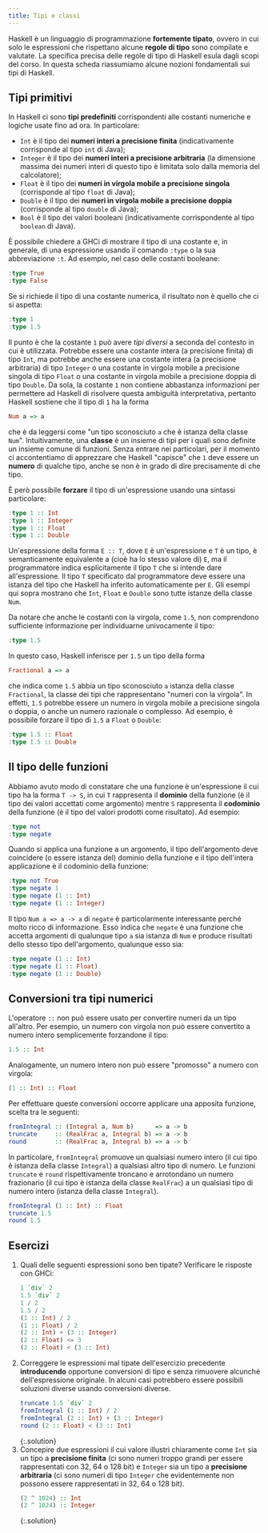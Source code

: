 ```yaml
---
title: Tipi e classi
---
```


Haskell è un linguaggio di programmazione **fortemente tipato**,
ovvero in cui solo le espressioni che rispettano alcune **regole di
tipo** sono compilate e valutate. La specifica precisa delle regole
di tipo di Haskell esula dagli scopi del corso. In questa scheda
riassumiamo alcune nozioni fondamentali sui tipi di Haskell.

## Tipi primitivi

In Haskell ci sono **tipi predefiniti** corrispondenti alle costanti
numeriche e logiche usate fino ad ora. In particolare:
* `Int` è il tipo dei **numeri interi a precisione finita**
  (indicativamente corrisponde al tipo `int` di Java);
* `Integer` è il tipo dei **numeri interi a precisione arbitraria**
  (la dimensione massima dei numeri interi di questo tipo è limitata
  solo dalla memoria del calcolatore);
* `Float` è il tipo dei **numeri in virgola mobile a precisione
  singola** (corrisponde al tipo `float` di Java);
* `Double` è il tipo dei **numeri in virgola mobile a precisione
  doppia** (corrisponde al tipo `double` di Java);
* `Bool` è il tipo dei valori booleani (indicativamente
  corrispondente al tipo `boolean` di Java).

È possibile chiedere a GHCi di mostrare il tipo di una costante e,
in generale, di una espressione usando il comando `:type` o la sua
abbreviazione `:t`. Ad esempio, nel caso delle costanti booleane:

``` haskell
:type True
:type False
```

Se si richiede il tipo di una costante numerica, il risultato non è
quello che ci si aspetta:

``` haskell
:type 1
:type 1.5
```

Il punto è che la costante `1` può avere *tipi diversi* a seconda
del contesto in cui è utilizzata. Potrebbe essere una costante
intera (a precisione finita) di tipo `Int`, ma potrebbe anche essere
una costante intera (a precisione arbitraria) di tipo `Integer` o
una costante in virgola mobile a precisione singola di tipo `Float`
o una costante in virgola mobile a precisione doppia di tipo
`Double`. Da sola, la costante `1` non contiene abbastanza
informazioni per permettere ad Haskell di risolvere questa ambiguità
interpretativa, pertanto Haskell sostiene che il tipo di `1` ha la
forma

``` haskell
Num a => a
```

che è da leggersi come "un tipo sconosciuto `a` che è istanza della
classe `Num`". Intuitivamente, una **classe** è un insieme di tipi
per i quali sono definite un insieme comune di funzioni. Senza
entrare nei particolari, per il momento ci accontentiamo di
apprezzare che Haskell "capisce" che `1` deve essere un **numero**
di qualche tipo, anche se non è in grado di dire precisamente di che
tipo.

È però possibile **forzare** il tipo di un'espressione usando una
sintassi particolare:

``` haskell
:type 1 :: Int
:type 1 :: Integer
:type 1 :: Float
:type 1 :: Double
```

Un'espressione della forma `E :: T`, dove `E` è un'espressione e `T`
è un tipo, è semanticamente equivalente a (cioè ha lo stesso valore
di) `E`, ma il programmatore indica esplicitamente il tipo `T` che
si intende dare all'espressione. Il tipo `T` specificato dal
programmatore deve essere una istanza del tipo che Haskell ha
inferito automaticamente per `E`. Gli esempi qui sopra mostrano che
`Int`, `Float` e `Double` sono tutte istanze della classe `Num`.

Da notare che anche le costanti con la virgola, come `1.5`, non
comprendono sufficiente informazione per individuarne univocamente
il tipo:

``` haskell
:type 1.5
```

In questo caso, Haskell inferisce per `1.5` un tipo della forma

``` haskell
Fractional a => a
```

che indica come `1.5` abbia un tipo sconosciuto `a` istanza della
classe `Fractional`, la classe dei tipi che rappresentano "numeri
con la virgola". In effetti, `1.5` potrebbe essere un numero in
virgola mobile a precisione singola o doppia, o anche un numero
razionale o complesso. Ad esempio, è possibile forzare il tipo di
`1.5` a `Float` o `Double`:

``` haskell
:type 1.5 :: Float
:type 1.5 :: Double
```

## Il tipo delle funzioni

Abbiamo avuto modo di constatare che una funzione è un'espressione
il cui tipo ha la forma `T -> S`, in cui `T` rappresenta il
**dominio** della funzione (è il tipo dei valori accettati come
argomento) mentre `S` rappresenta il **codominio** della funzione (è
il tipo del valori prodotti come risultato). Ad esempio:

``` haskell
:type not
:type negate
```

Quando si applica una funzione a un argomento, il tipo
dell'argomento deve coincidere (o essere istanza del) dominio della
funzione e il tipo dell'intera applicazione è il codominio della
funzione:

``` haskell
:type not True
:type negate 1
:type negate (1 :: Int)
:type negate (1 :: Integer)
```

Il tipo `Num a => a -> a` di `negate` è particolarmente interessante
perché molto ricco di informazione. Esso indica che `negate` è una
funzione che accetta argomenti di qualunque tipo `a` sia istanza di
`Num` e produce risultati dello stesso tipo dell'argomento,
qualunque esso sia:

``` haskell
:type negate (1 :: Int)
:type negate (1 :: Float)
:type negate (1 :: Double)
```

## Conversioni tra tipi numerici

L'operatore `::` non può essere usato per convertire numeri da un
tipo all'altro. Per esempio, un numero con virgola non può essere
convertito a numero intero semplicemente forzandone il tipo:

``` haskell
1.5 :: Int
```

Analogamente, un numero intero non può essere "promosso" a numero
con virgola:

``` haskell
(1 :: Int) :: Float
```

Per effettuare queste conversioni occorre applicare una apposita
funzione, scelta tra le seguenti:

``` haskell
fromIntegral :: (Integral a, Num b)      => a -> b
truncate     :: (RealFrac a, Integral b) => a -> b
round        :: (RealFrac a, Integral b) => a -> b
```

In particolare, `fromIntegral` promuove un qualsiasi numero intero
(il cui tipo è istanza della classe `Integral`) a qualsiasi altro
tipo di numero. Le funzioni `truncate` e `round` rispettivamente
troncano e arrotondano un numero frazionario (il cui tipo è istanza
della classe `RealFrac`) a un qualsiasi tipo di numero intero
(istanza della classe `Integral`).

``` haskell
fromIntegral (1 :: Int) :: Float
truncate 1.5
round 1.5
```

## Esercizi

1. Quali delle seguenti espressioni sono ben tipate? Verificare le
   risposte con GHCi:
   ```haskell
   1 `div` 2
   1.5 `div` 2
   1 / 2
   1.5 / 2
   (1 :: Int) / 2
   (1 :: Float) / 2
   (2 :: Int) + (3 :: Integer)
   (2 :: Float) <= 3
   (2 :: Float) < (3 :: Int)
   ```
2. Correggere le espressioni mal tipate dell'esercizio precedente
   **introducendo** opportune conversioni di tipo e senza rimuovere
   alcunché dell'espressione originale. In alcuni casi potrebbero
   essere possibili soluzioni diverse usando conversioni diverse.
   ```haskell
   truncate 1.5 `div` 2
   fromIntegral (1 :: Int) / 2
   fromIntegral (2 :: Int) + (3 :: Integer)
   round (2 :: Float) < (3 :: Int)
   ```
   {:.solution}
3. Concepire due espressioni il cui valore illustri chiaramente come
   `Int` sia un tipo a **precisione finita** (ci sono numeri troppo
   grandi per essere rappresentati con 32, 64 o 128 bit) e `Integer`
   sia un tipo a **precisione arbitraria** (ci sono numeri di tipo
   `Integer` che evidentemente non possono essere rappresentati in
   32, 64 o 128 bit).
   ```haskell
   (2 ^ 1024) :: Int
   (2 ^ 1024) :: Integer
   ```
   {:.solution}
